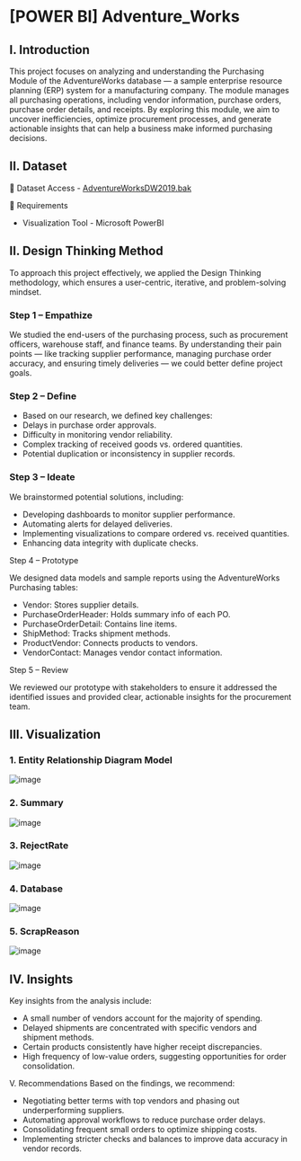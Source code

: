 # [POWER BI] Adventure_Works
## I. Introduction
This project focuses on analyzing and understanding the Purchasing Module of the AdventureWorks database — a sample enterprise resource planning (ERP) system for a manufacturing company. The module manages all purchasing operations, including vendor information, purchase orders, purchase order details, and receipts. By exploring this module, we aim to uncover inefficiencies, optimize procurement processes, and generate actionable insights that can help a business make informed purchasing decisions.

## II. Dataset

📂 Dataset Access - [AdventureWorksDW2019.bak](https://learn.microsoft.com/en-us/sql/samples/adventureworks-install-configure?view=sql-server-ver16&tabs=ssms)

📂 Requirements
* Visualization Tool - Microsoft PowerBI

## II. Design Thinking Method
To approach this project effectively, we applied the Design Thinking methodology, which ensures a user-centric, iterative, and problem-solving mindset.

### Step 1 – Empathize

We studied the end-users of the purchasing process, such as procurement officers, warehouse staff, and finance teams. By understanding their pain points — like tracking supplier performance, managing purchase order accuracy, and ensuring timely deliveries — we could better define project goals.

### Step 2 – Define

* Based on our research, we defined key challenges:
* Delays in purchase order approvals.
* Difficulty in monitoring vendor reliability.
* Complex tracking of received goods vs. ordered quantities.
* Potential duplication or inconsistency in supplier records.

### Step 3 – Ideate

We brainstormed potential solutions, including:
* Developing dashboards to monitor supplier performance.
* Automating alerts for delayed deliveries.
* Implementing visualizations to compare ordered vs. received quantities.
* Enhancing data integrity with duplicate checks.

Step 4 – Prototype

We designed data models and sample reports using the AdventureWorks Purchasing tables:
* Vendor: Stores supplier details.
* PurchaseOrderHeader: Holds summary info of each PO.
* PurchaseOrderDetail: Contains line items.
* ShipMethod: Tracks shipment methods.
* ProductVendor: Connects products to vendors.
* VendorContact: Manages vendor contact information.

Step 5 – Review

We reviewed our prototype with stakeholders to ensure it addressed the identified issues and provided clear, actionable insights for the procurement team.

## III. Visualization
### 1. Entity Relationship Diagram Model

![image](https://github.com/user-attachments/assets/705a4d22-ed11-49cd-b754-148ee90a7197)

### 2. Summary

![image](https://github.com/user-attachments/assets/d1b940bc-d942-4824-9e72-b118a983f754)

### 3. RejectRate

![image](https://github.com/user-attachments/assets/51ac75fe-96fc-47de-a69c-9e3992eea251)

### 4. Database

![image](https://github.com/user-attachments/assets/78b97da7-eee6-4e20-8c6c-f82622658c99)

### 5. ScrapReason

![image](https://github.com/user-attachments/assets/158d2e4a-0704-4870-8927-89d2dd1713ee)

## IV. Insights
Key insights from the analysis include:
* A small number of vendors account for the majority of spending.
* Delayed shipments are concentrated with specific vendors and shipment methods.
* Certain products consistently have higher receipt discrepancies.
* High frequency of low-value orders, suggesting opportunities for order consolidation.

V. Recommendations
Based on the findings, we recommend:
* Negotiating better terms with top vendors and phasing out underperforming suppliers.
* Automating approval workflows to reduce purchase order delays.
* Consolidating frequent small orders to optimize shipping costs.
* Implementing stricter checks and balances to improve data accuracy in vendor records.
